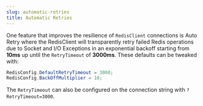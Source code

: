 ```yaml
---
slug: automatic-retries
title: Automatic Retries
---
```


One feature that improves the resilience of `RedisClient` connections is Auto Retry where the RedisClient will transparently retry failed Redis operations due to Socket and I/O Exceptions in an exponential backoff starting from
**10ms** up until the `RetryTimeout` of **3000ms**. These defaults can be tweaked with:

```csharp
RedisConfig.DefaultRetryTimeout = 3000;
RedisConfig.BackOffMultiplier = 10;
```

The `RetryTimeout` can also be configured on the connection string with `?RetryTimeout=3000`.
